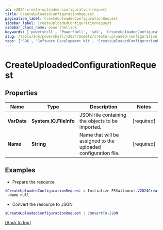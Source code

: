```yaml
---
id: v2024-create-uploaded-configuration-request
title: CreateUploadedConfigurationRequest
pagination_label: CreateUploadedConfigurationRequest
sidebar_label: CreateUploadedConfigurationRequest
sidebar_class_name: powershellsdk
keywords: ['powershell', 'PowerShell', 'sdk', 'CreateUploadedConfigurationRequest'] 
slug: /tools/sdk/powershell/v2024/models/create-uploaded-configuration-request
tags: ['SDK', 'Software Development Kit', 'CreateUploadedConfigurationRequest']
---
```



# CreateUploadedConfigurationRequest

## Properties

Name | Type | Description | Notes
------------ | ------------- | ------------- | -------------
**VarData** |  **System.IO.FileInfo** | JSON file containing the objects to be imported. | [required]
**Name** |  **String** | Name that will be assigned to the uploaded configuration file. | [required]

## Examples

- Prepare the resource
```powershell
$CreateUploadedConfigurationRequest = Initialize-PSSailpoint.V2024CreateUploadedConfigurationRequest  -VarData null `
 -Name null
```

- Convert the resource to JSON
```powershell
$CreateUploadedConfigurationRequest | ConvertTo-JSON
```


[[Back to top]](#) 

